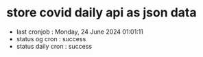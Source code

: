 # store covid daily api as json data

- last cronjob : Monday, 24 June 2024 01:01:11
- status og cron : success
- status daily cron : success
      
      
